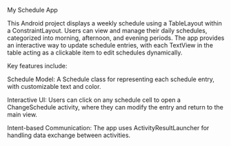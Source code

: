 My Schedule App

This Android project displays a weekly schedule using a TableLayout within a ConstraintLayout. 
Users can view and manage their daily schedules, categorized into morning, afternoon, and evening periods. 
The app provides an interactive way to update schedule entries, with each TextView in the table acting as a clickable item to edit schedules dynamically.

Key features include:

Schedule Model: A Schedule class for representing each schedule entry, with customizable text and color.

Interactive UI: Users can click on any schedule cell to open a ChangeSchedule activity, where they can modify the entry and return to the main view.

Intent-based Communication: The app uses ActivityResultLauncher for handling data exchange between activities.
